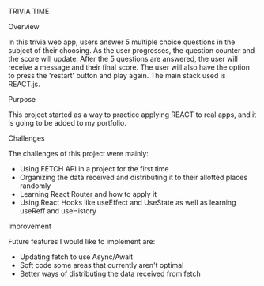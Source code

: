 TRIVIA TIME

Overview

In this trivia web app, users answer 5 multiple choice questions in the subject of their choosing. As the user progresses, the question counter and the score will update. After the 5 questions are answered, the user will receive a message and their final score. The user will also have the option to press the 'restart' button and play again. The main stack used is REACT.js.

Purpose

This project started as a way to practice applying REACT to real apps, and it is going to be added to my portfolio.

Challenges

The challenges of this project were mainly:
*  Using FETCH API in a project for the first time
*  Organizing the data received and distributing it to their allotted places randomly 
*  Learning React Router and how to apply it
*  Using React Hooks like useEffect and UseState as well as learning useReff and useHistory

Improvement

Future features I would like to implement are:
*  Updating fetch to use Async/Await
*  Soft code some areas that currently aren't optimal
*  Better ways of distributing the data received from fetch
